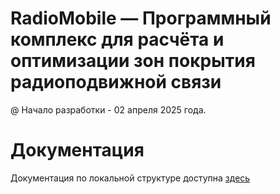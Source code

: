 # RadioMobile — Программный комплекс для расчёта и оптимизации зон покрытия радиоподвижной связи
@ Начало разработки - 02 апреля 2025 года.

# Документация
Документация по локальной структуре доступна [здесь](https://github.com/verimash/radiomobile/blob/main/docs/docs.md)
